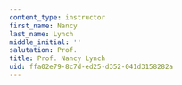 ```yaml
---
content_type: instructor
first_name: Nancy
last_name: Lynch
middle_initial: ''
salutation: Prof.
title: Prof. Nancy Lynch
uid: ffa02e79-8c7d-ed25-d352-041d3158282a
---
```

